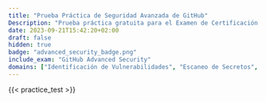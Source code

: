 ```yaml
---
title: "Prueba Práctica de Seguridad Avanzada de GitHub"
Description: "Prueba práctica gratuita para el Examen de Certificación de Seguridad Avanzada de GitHub."
date: 2023-09-21T15:42:20+02:00
draft: false
hidden: true
badge: "advanced_security_badge.png"
include_exam: "GitHub Advanced Security"
domains: ["Identificación de Vulnerabilidades", "Escaneo de Secretos", "Gestión de Dependencias", "Escaneo de Código"]
---
```


{{< practice_test >}}
